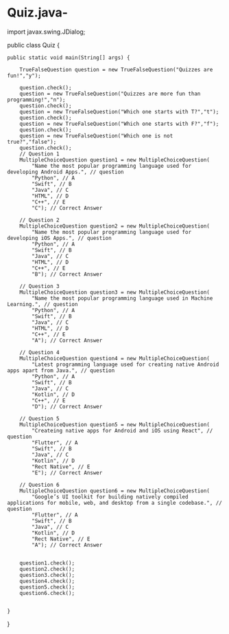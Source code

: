 # Quiz.java-
import javax.swing.JDialog;

public class Quiz {

	public static void main(String[] args) {
		
		TrueFalseQuestion question = new TrueFalseQuestion("Quizzes are fun!","y");
		
		question.check();
		question = new TrueFalseQuestion("Quizzes are more fun than programming!","n");
		question.check();
		question = new TrueFalseQuestion("Which one starts with T?","t");
		question.check();
		question = new TrueFalseQuestion("Which one starts with F?","f");
		question.check();
		question = new TrueFalseQuestion("Which one is not true?","false");
		question.check();
		// Question 1
		MultipleChoiceQuestion question1 = new MultipleChoiceQuestion( 
			"Name the most popular programming language used for developing Android Apps.", // question
			"Python", // A
			"Swift", // B
			"Java", // C
			"HTML", // D
			"C++", // E
			"C"); // Correct Answer
		
		// Question 2
		MultipleChoiceQuestion question2 = new MultipleChoiceQuestion( 
			"Name the most popular programming language used for developing iOS Apps.", // question
			"Python", // A
			"Swift", // B
			"Java", // C
			"HTML", // D
			"C++", // E
			"B"); // Correct Answer
		
		// Question 3
		MultipleChoiceQuestion question3 = new MultipleChoiceQuestion( 
			"Name the most popular programming language used in Machine Learning.", // question	
			"Python", // A
			"Swift", // B
			"Java", // C
			"HTML", // D
			"C++", // E		
			"A"); // Correct Answer			
			
		// Question 4
		MultipleChoiceQuestion question4 = new MultipleChoiceQuestion( 
			"Latest programming language used for creating native Android apps apart from Java.", // question	
			"Python", // A
			"Swift", // B
			"Java", // C
			"Kotlin", // D
			"C++", // E		
			"D"); // Correct Answer	
		
		// Question 5
		MultipleChoiceQuestion question5 = new MultipleChoiceQuestion( 
			"Createing native apps for Android and iOS using React", // question	
			"Flutter", // A
			"Swift", // B
			"Java", // C
			"Kotlin", // D
			"Rect Native", // E		
			"E"); // Correct Answer	
		
		// Question 6
		MultipleChoiceQuestion question6 = new MultipleChoiceQuestion( 
			"Google’s UI toolkit for building natively compiled applications for mobile, web, and desktop from a single codebase.", // question	
			"Flutter", // A
			"Swift", // B
			"Java", // C
			"Kotlin", // D
			"Rect Native", // E		
			"A"); // Correct Answer
		
		
		question1.check();
		question2.check();
		question3.check();
		question4.check();
		question5.check();
		question6.check();
		
		
	}
}



